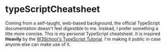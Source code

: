 # typeScriptCheatsheet

Coming from a self-taught, web-based background, the official TypeScript documentation doesn't feel digestible to me. Instead, I prefer something a litte more concise. This is my personal TypeScript cheatsheet. It is inspired **Heavily** by the [W3School's TypeScript Tutorial](https://www.w3schools.com/typescript/). I'm making it public in case anyone else can make use of it.
